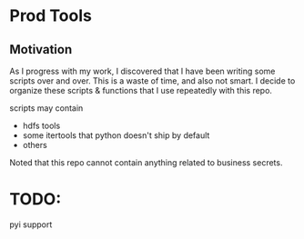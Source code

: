 # Prod Tools

## Motivation

As I progress with my work, I discovered that I have been writing some scripts over and over. This
is a waste of time, and also not smart. I decide to organize these scripts & functions that I use
repeatedly with this repo.

scripts may contain
  - hdfs tools
  - some itertools that python doesn't ship by default
  - others

Noted that this repo cannot contain anything related to business secrets.


# TODO:
pyi support

